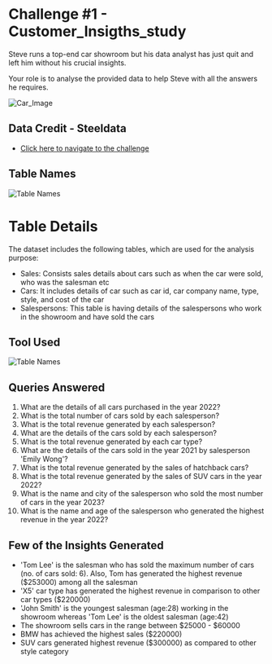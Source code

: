 
# Challenge #1 - Customer_Insigths_study

Steve runs a top-end car showroom but his data analyst has just quit and left him without his crucial insights.

Your role is to analyse the provided data to help Steve with all the answers he requires.





![Car_Image](https://images.unsplash.com/photo-1547744152-14d985cb937f?ixlib=rb-4.0.3&ixid=MnwxMjA3fDB8MHxzZWFyY2h8MXx8Zm9yZCUyMG11c3Rhbmd8ZW58MHx8MHx8&w=1000&q=80)
## Data Credit - Steeldata

 - [Click here to navigate to the challenge ](https://www.steeldata.org.uk/SQL1.html)



## Table Names


![Table Names](https://www.steeldata.org.uk/assets/images/challenge1tables.jpg)

# Table Details

The dataset includes the following tables, which are used for the analysis purpose:
- Sales: Consists sales details about cars such as when the car were sold, who was the salesman etc
- Cars: It includes details of car such as car id, car company name, type, style, and cost of the car
- Salespersons: This table is having details of the salespersons who work in the showroom and have sold the cars
## Tool Used

![Table Names](https://www.bconcepts.pt/wp-content/uploads/2020/11/Microsoft-SQL-Server.png)

## Queries Answered

1. What are the details of all cars purchased in the year 2022?
2. What is the total number of cars sold by each salesperson?
3. What is the total revenue generated by each salesperson?
4. What are the details of the cars sold by each salesperson?
5. What is the total revenue generated by each car type?
6. What are the details of the cars sold in the year 2021 by salesperson 'Emily Wong'?
7. What is the total revenue generated by the sales of hatchback cars?
8. What is the total revenue generated by the sales of SUV cars in the year 2022?
9. What is the name and city of the salesperson who sold the most number of cars in the year 2023?
10. What is the name and age of the salesperson who generated the highest revenue in the year 2022?
## Few of the Insights Generated

- 'Tom Lee' is the salesman who has sold the maximum number of cars (no. of cars sold: 6). Also, Tom has generated the highest revenue ($253000) among all the salesman
- 'X5' car type has generated the highest revenue in comparison to other car types ($220000) 
- 'John Smith' is the youngest salesman (age:28) working in the showroom whereas 'Tom Lee' is the oldest salesman (age:42)
- The showroom sells cars in the range between $25000 - $60000
- BMW has achieved the highest sales ($220000)
- SUV cars generated highest revenue ($300000) as compared to other style category

